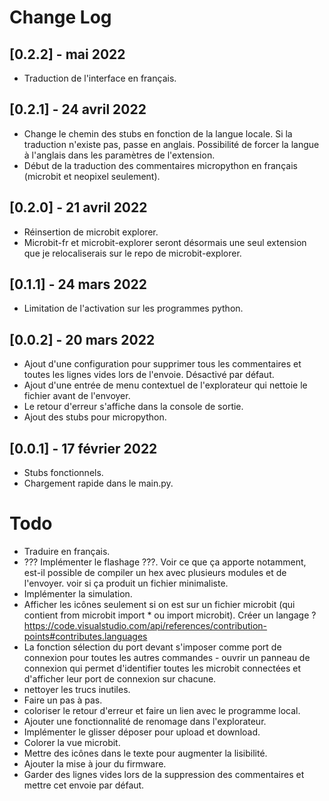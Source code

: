 # Change Log
## [0.2.2] - mai 2022
* Traduction de l'interface en français.
## [0.2.1] - 24 avril 2022
* Change le chemin des stubs en fonction de la langue locale. Si la traduction n'existe pas, passe en anglais. Possibilité de forcer la langue à l'anglais dans les paramètres de l'extension.
* Début de la traduction  des commentaires micropython en  français (microbit et neopixel seulement).
## [0.2.0] - 21 avril 2022
* Réinsertion de microbit explorer.
* Microbit-fr et microbit-explorer seront désormais une seul extension que je relocaliserais sur le repo de microbit-explorer.
## [0.1.1] - 24 mars 2022
* Limitation de l'activation sur les programmes python.
## [0.0.2] - 20 mars 2022
* Ajout d'une configuration pour supprimer tous les commentaires et toutes les lignes vides lors de l'envoie. Désactivé par défaut.
* Ajout d'une entrée de menu contextuel de l'explorateur qui nettoie le fichier avant de l'envoyer.
* Le retour d'erreur s'affiche dans la console de sortie.
* Ajout des stubs pour micropython.
## [0.0.1] - 17 février 2022
- Stubs fonctionnels.
- Chargement rapide dans le main.py.
# Todo
* Traduire en français.
* ??? Implémenter le flashage ???. Voir ce que ça apporte notamment, est-il possible de compiler un hex avec plusieurs modules et de l'envoyer. voir si ça produit un fichier minimaliste.
* Implémenter la simulation.
* Afficher les icônes seulement si on est sur un fichier microbit (qui contient from microbit import * ou import microbit). Créer un langage ? https://code.visualstudio.com/api/references/contribution-points#contributes.languages 
* La fonction sélection du port devant s'imposer comme port de connexion  pour toutes les autres commandes - ouvrir un panneau de connexion qui permet d'identifier toutes les microbit connectées et d'afficher leur port de connexion sur chacune.
* nettoyer les trucs inutiles.
* Faire un pas à pas.
* coloriser le retour d'erreur et faire un lien avec le programme local.
* Ajouter une fonctionnalité de renomage dans l'explorateur.
* Implémenter le glisser déposer pour upload et download.
* Colorer la vue microbit.
* Mettre des icônes dans le texte pour augmenter la lisibilité.
* Ajouter la mise à jour du firmware.
* Garder des lignes vides lors de la suppression des commentaires et mettre cet envoie par défaut.


